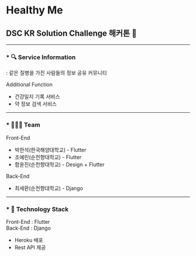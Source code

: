 # Healthy Me  

## DSC KR Solution Challenge 해커톤 🚩  

---

### * 🔍 Service Information
: 같은 질병을 가진 사람들의 정보 공유 커뮤니티  

Additional Function 
* 건강일지 기록 서비스  
* 약 정보 검색 서비스  

---

### * 👨‍👨‍👧 Team
Front-End
* 박한석(한국해양대학교) - Flutter  
* 조예린(순천향대학교) - Flutter  
* 함윤진(순천향대학교) - Design + Flutter  

Back-End
* 최세환(순천향대학교) - Django  

---

### * 🔔 Technology Stack
Front-End : Flutter  
Back-End : Django

* Heroku 배포
* Rest API 제공
